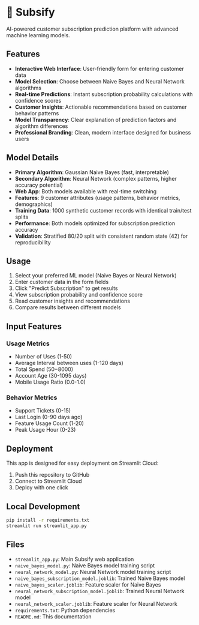 # 🎯 Subsify

AI-powered customer subscription prediction platform with advanced machine learning models.

## Features

- **Interactive Web Interface**: User-friendly form for entering customer data
- **Model Selection**: Choose between Naive Bayes and Neural Network algorithms
- **Real-time Predictions**: Instant subscription probability calculations with confidence scores
- **Customer Insights**: Actionable recommendations based on customer behavior patterns
- **Model Transparency**: Clear explanation of prediction factors and algorithm differences
- **Professional Branding**: Clean, modern interface designed for business users

## Model Details

- **Primary Algorithm**: Gaussian Naive Bayes (fast, interpretable)
- **Secondary Algorithm**: Neural Network (complex patterns, higher accuracy potential)
- **Web App**: Both models available with real-time switching
- **Features**: 9 customer attributes (usage patterns, behavior metrics, demographics)
- **Training Data**: 1000 synthetic customer records with identical train/test splits
- **Performance**: Both models optimized for subscription prediction accuracy
- **Validation**: Stratified 80/20 split with consistent random state (42) for reproducibility

## Usage

1. Select your preferred ML model (Naive Bayes or Neural Network)
2. Enter customer data in the form fields
3. Click "Predict Subscription" to get results
4. View subscription probability and confidence score
5. Read customer insights and recommendations
6. Compare results between different models

## Input Features

### Usage Metrics
- Number of Uses (1-50)
- Average Interval between uses (1-120 days)
- Total Spend ($50-$8000)
- Account Age (30-1095 days)
- Mobile Usage Ratio (0.0-1.0)

### Behavior Metrics
- Support Tickets (0-15)
- Last Login (0-90 days ago)
- Feature Usage Count (1-20)
- Peak Usage Hour (0-23)

## Deployment

This app is designed for easy deployment on Streamlit Cloud:

1. Push this repository to GitHub
2. Connect to Streamlit Cloud
3. Deploy with one click

## Local Development

```bash
pip install -r requirements.txt
streamlit run streamlit_app.py
```

## Files

- `streamlit_app.py`: Main Subsify web application
- `naive_bayes_model.py`: Naive Bayes model training script
- `neural_network_model.py`: Neural Network model training script
- `naive_bayes_subscription_model.joblib`: Trained Naive Bayes model
- `naive_bayes_scaler.joblib`: Feature scaler for Naive Bayes
- `neural_network_subscription_model.joblib`: Trained Neural Network model
- `neural_network_scaler.joblib`: Feature scaler for Neural Network
- `requirements.txt`: Python dependencies
- `README.md`: This documentation
